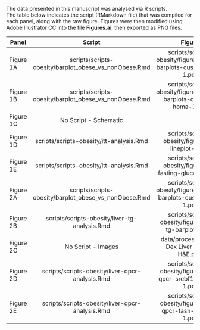 The data presented in this manuscript was analysed via R scripts.  
The table below indicates the script (RMarkdown file) that was compiled for each panel, along with the raw figure.
Figures were then modified using Adobe Illustrator CC  into the file **Figures.ai**, then exported as PNG files.

| Panel | Script | Figure |
|-------|:---------------------------------:|:-----------------------------------------------------------------------------------:|
| Figure 1A | scripts/scripts-obesity/barplot_obese_vs_nonObese.Rmd | scripts/scripts-obesity/figures/clinical-barplots-cushing-bmi-1.pdf |
| Figure 1B | scripts/scripts-obesity/barplot_obese_vs_nonObese.Rmd | scripts/scripts-obesity/figures/clinical-barplots-cushing-homa-1.pdf |
| Figure 1C | No Script - Schematic | |
| Figure 1D | scripts/scripts-obesity/itt-analysis.Rmd | scripts/scripts-obesity/figures/itt-lineplot-1.pdf |
| Figure 1E | scripts/scripts-obesity/itt-analysis.Rmd | scripts/scripts-obesity/figures/itt-fasting-glucose-1.pdf |
| Figure 2A | scripts/scripts-obesity/barplot_obese_vs_nonObese.Rmd | scripts/scripts-obesity/figures/clinical-barplots-cushing-alt-1.pdf |
| Figure 2B | scripts/scripts-obesity/liver-tg-analysis.Rmd | scripts/scripts-obesity/figures/liver-tg-barplot-1.pdf  |
| Figure 2C | No Script - Images | data/processed/HFD Dex Liver Images H&E.png |
| Figure 2D | scripts/scripts-obesity/liver-qpcr-analysis.Rmd | scripts/scripts-obesity/figures/liver-qpcr-srebf1-barplot-1.pdf |
| Figure 2E | scripts/scripts-obesity/liver-qpcr-analysis.Rmd | scripts/scripts-obesity/figures/liver-qpcr-fasn-barplot-1.pdf |